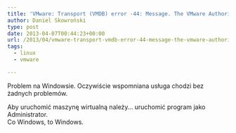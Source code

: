 ```yaml
---
title: 'VMware: Transport (VMDB) error -44: Message. The VMware Authorization Service is not running'
author: Daniel Skowroński
type: post
date: 2013-04-07T00:44:23+00:00
url: /2013/04/vmware-transport-vmdb-error-44-message-the-vmware-authorization-service-is-not-running/
tags:
  - linux
  - vmware

---
```

Problem na Windowsie. Oczywiście wspomniana usługa chodzi bez żadnych problemów.  
<!--break-->

  
Aby uruchomić maszynę wirtualną należy&#8230; uruchomić program jako Administrator.  
Co Windows, to Windows.